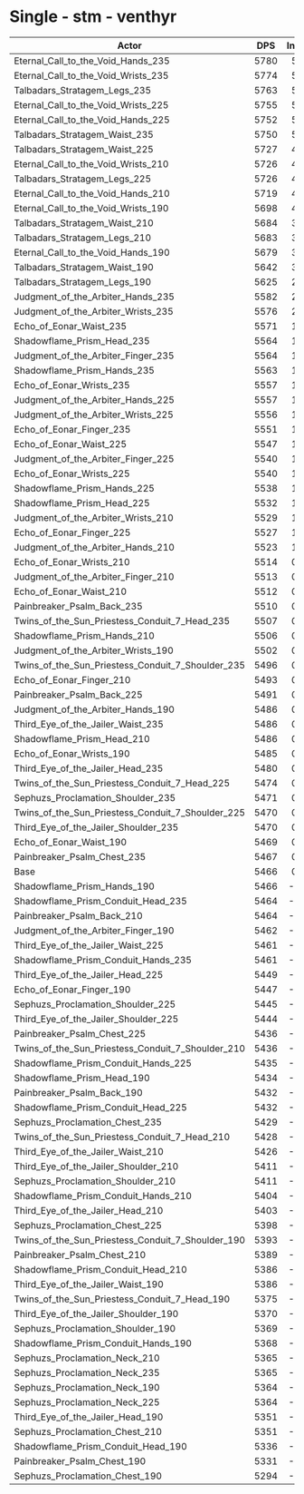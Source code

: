 # Single - stm - venthyr
| Actor | DPS | Increase |
|---|:---:|:---:|
|Eternal_Call_to_the_Void_Hands_235|5780|5.73%|
|Eternal_Call_to_the_Void_Wrists_235|5774|5.64%|
|Talbadars_Stratagem_Legs_235|5763|5.42%|
|Eternal_Call_to_the_Void_Wrists_225|5755|5.29%|
|Eternal_Call_to_the_Void_Hands_225|5752|5.22%|
|Talbadars_Stratagem_Waist_235|5750|5.18%|
|Talbadars_Stratagem_Waist_225|5727|4.77%|
|Eternal_Call_to_the_Void_Wrists_210|5726|4.76%|
|Talbadars_Stratagem_Legs_225|5726|4.75%|
|Eternal_Call_to_the_Void_Hands_210|5719|4.61%|
|Eternal_Call_to_the_Void_Wrists_190|5698|4.23%|
|Talbadars_Stratagem_Waist_210|5684|3.98%|
|Talbadars_Stratagem_Legs_210|5683|3.96%|
|Eternal_Call_to_the_Void_Hands_190|5679|3.88%|
|Talbadars_Stratagem_Waist_190|5642|3.20%|
|Talbadars_Stratagem_Legs_190|5625|2.90%|
|Judgment_of_the_Arbiter_Hands_235|5582|2.12%|
|Judgment_of_the_Arbiter_Wrists_235|5576|2.00%|
|Echo_of_Eonar_Waist_235|5571|1.92%|
|Shadowflame_Prism_Head_235|5564|1.78%|
|Judgment_of_the_Arbiter_Finger_235|5564|1.78%|
|Shadowflame_Prism_Hands_235|5563|1.76%|
|Echo_of_Eonar_Wrists_235|5557|1.65%|
|Judgment_of_the_Arbiter_Hands_225|5557|1.65%|
|Judgment_of_the_Arbiter_Wrists_225|5556|1.63%|
|Echo_of_Eonar_Finger_235|5551|1.54%|
|Echo_of_Eonar_Waist_225|5547|1.48%|
|Judgment_of_the_Arbiter_Finger_225|5540|1.35%|
|Echo_of_Eonar_Wrists_225|5540|1.35%|
|Shadowflame_Prism_Hands_225|5538|1.30%|
|Shadowflame_Prism_Head_225|5532|1.20%|
|Judgment_of_the_Arbiter_Wrists_210|5529|1.14%|
|Echo_of_Eonar_Finger_225|5527|1.11%|
|Judgment_of_the_Arbiter_Hands_210|5523|1.03%|
|Echo_of_Eonar_Wrists_210|5514|0.87%|
|Judgment_of_the_Arbiter_Finger_210|5513|0.85%|
|Echo_of_Eonar_Waist_210|5512|0.83%|
|Painbreaker_Psalm_Back_235|5510|0.80%|
|Twins_of_the_Sun_Priestess_Conduit_7_Head_235|5507|0.74%|
|Shadowflame_Prism_Hands_210|5506|0.72%|
|Judgment_of_the_Arbiter_Wrists_190|5502|0.64%|
|Twins_of_the_Sun_Priestess_Conduit_7_Shoulder_235|5496|0.53%|
|Echo_of_Eonar_Finger_210|5493|0.50%|
|Painbreaker_Psalm_Back_225|5491|0.44%|
|Judgment_of_the_Arbiter_Hands_190|5486|0.36%|
|Third_Eye_of_the_Jailer_Waist_235|5486|0.36%|
|Shadowflame_Prism_Head_210|5486|0.35%|
|Echo_of_Eonar_Wrists_190|5485|0.33%|
|Third_Eye_of_the_Jailer_Head_235|5480|0.26%|
|Twins_of_the_Sun_Priestess_Conduit_7_Head_225|5474|0.14%|
|Sephuzs_Proclamation_Shoulder_235|5471|0.08%|
|Twins_of_the_Sun_Priestess_Conduit_7_Shoulder_225|5470|0.07%|
|Third_Eye_of_the_Jailer_Shoulder_235|5470|0.07%|
|Echo_of_Eonar_Waist_190|5469|0.05%|
|Painbreaker_Psalm_Chest_235|5467|0.02%|
|Base|5466|0.00%|
|Shadowflame_Prism_Hands_190|5466|-0.01%|
|Shadowflame_Prism_Conduit_Head_235|5464|-0.04%|
|Painbreaker_Psalm_Back_210|5464|-0.05%|
|Judgment_of_the_Arbiter_Finger_190|5462|-0.08%|
|Third_Eye_of_the_Jailer_Waist_225|5461|-0.10%|
|Shadowflame_Prism_Conduit_Hands_235|5461|-0.11%|
|Third_Eye_of_the_Jailer_Head_225|5449|-0.31%|
|Echo_of_Eonar_Finger_190|5447|-0.35%|
|Sephuzs_Proclamation_Shoulder_225|5445|-0.40%|
|Third_Eye_of_the_Jailer_Shoulder_225|5444|-0.42%|
|Painbreaker_Psalm_Chest_225|5436|-0.56%|
|Twins_of_the_Sun_Priestess_Conduit_7_Shoulder_210|5436|-0.56%|
|Shadowflame_Prism_Conduit_Hands_225|5435|-0.57%|
|Shadowflame_Prism_Head_190|5434|-0.59%|
|Painbreaker_Psalm_Back_190|5432|-0.63%|
|Shadowflame_Prism_Conduit_Head_225|5432|-0.63%|
|Sephuzs_Proclamation_Chest_235|5429|-0.68%|
|Twins_of_the_Sun_Priestess_Conduit_7_Head_210|5428|-0.70%|
|Third_Eye_of_the_Jailer_Waist_210|5426|-0.73%|
|Third_Eye_of_the_Jailer_Shoulder_210|5411|-1.01%|
|Sephuzs_Proclamation_Shoulder_210|5411|-1.02%|
|Shadowflame_Prism_Conduit_Hands_210|5404|-1.14%|
|Third_Eye_of_the_Jailer_Head_210|5403|-1.17%|
|Sephuzs_Proclamation_Chest_225|5398|-1.24%|
|Twins_of_the_Sun_Priestess_Conduit_7_Shoulder_190|5393|-1.34%|
|Painbreaker_Psalm_Chest_210|5389|-1.42%|
|Shadowflame_Prism_Conduit_Head_210|5386|-1.47%|
|Third_Eye_of_the_Jailer_Waist_190|5386|-1.48%|
|Twins_of_the_Sun_Priestess_Conduit_7_Head_190|5375|-1.66%|
|Third_Eye_of_the_Jailer_Shoulder_190|5370|-1.76%|
|Sephuzs_Proclamation_Shoulder_190|5369|-1.77%|
|Shadowflame_Prism_Conduit_Hands_190|5368|-1.80%|
|Sephuzs_Proclamation_Neck_210|5365|-1.85%|
|Sephuzs_Proclamation_Neck_235|5365|-1.86%|
|Sephuzs_Proclamation_Neck_190|5364|-1.88%|
|Sephuzs_Proclamation_Neck_225|5364|-1.88%|
|Third_Eye_of_the_Jailer_Head_190|5351|-2.10%|
|Sephuzs_Proclamation_Chest_210|5351|-2.11%|
|Shadowflame_Prism_Conduit_Head_190|5336|-2.38%|
|Painbreaker_Psalm_Chest_190|5331|-2.48%|
|Sephuzs_Proclamation_Chest_190|5294|-3.16%|
